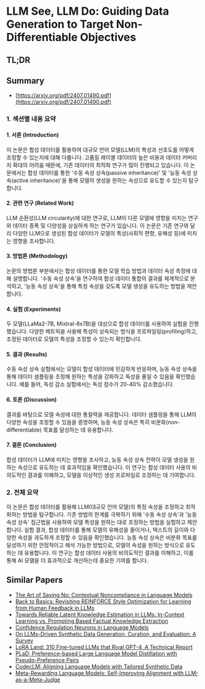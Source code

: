 # LLM See, LLM Do: Guiding Data Generation to Target Non-Differentiable Objectives
## TL;DR
## Summary
- [https://arxiv.org/pdf/2407.01490.pdf](https://arxiv.org/pdf/2407.01490.pdf)

### 1. 섹션별 내용 요약

#### 1. 서론 (Introduction)
이 논문은 합성 데이터를 활용하여 대규모 언어 모델(LLM)의 특성과 선호도를 어떻게 조정할 수 있는지에 대해 다룹니다. 고품질 레이블 데이터의 높은 비용과 데이터 커버리지 확대의 어려움 때문에, 기존 데이터의 최적화 연구가 많이 진행되고 있습니다. 이 논문에서는 합성 데이터를 통한 '수동 속성 상속(passive inheritance)' 및 '능동 속성 상속(active inheritance)'을 통해 모델의 생성을 원하는 속성으로 유도할 수 있는지 탐구합니다.

#### 2. 관련 연구 (Related Work)
LLM 순환성(LLM circularity)에 대한 연구로, LLM이 다른 모델에 영향을 미치는 연구와 데이터 증폭 및 다양성을 상실하게 하는 연구가 있습니다. 이 논문은 기존 연구와 달리 다양한 LLM으로 생성된 합성 데이터가 모델의 특성(사회적 편향, 유해성 등)에 미치는 영향을 조사합니다.

#### 3. 방법론 (Methodology)
논문의 방법론 부분에서는 합성 데이터를 통한 모델 학습 방법과 데이터 속성 측정에 대해 설명합니다. '수동 속성 상속'을 연구하여 합성 데이터 통합의 결과를 체계적으로 분석하고, '능동 속성 상속'을 통해 특정 속성을 갖도록 모델 생성을 유도하는 방법을 제안합니다.

#### 4. 실험 (Experiments)
두 모델(LLaMa2-7B, Mixtral-8x7B)을 대상으로 합성 데이터를 사용하여 실험을 진행했습니다. 다양한 메트릭을 사용해 특성이 상속되는 방식을 프로파일링(profiling)하고, 조정된 데이터로 모델의 특성을 조정할 수 있는지 확인합니다.

#### 5. 결과 (Results)
수동 속성 상속 실험에서는 모델이 합성 데이터에 민감하게 반응하며, 능동 속성 상속을 통해 데이터 샘플링을 조정해 원하는 특성을 강화하고 독성을 줄일 수 있음을 확인했습니다. 예를 들어, 독성 감소 실험에서는 독성 점수가 20-40% 감소했습니다.

#### 6. 토론 (Discussion)
결과를 바탕으로 모델 속성에 대한 통찰력을 제공합니다. 데이터 샘플링을 통해 LLM의 다양한 속성을 조정할 수 있음을 증명하며, 능동 속성 상속은 특히 비분화(non-differentiable) 목표를 달성하는 데 유용합니다.

#### 7. 결론 (Conclusion)
합성 데이터가 LLM에 미치는 영향을 조사하고, 능동 속성 상속 전략이 모델 생성을 원하는 속성으로 유도하는 데 효과적임을 확인했습니다. 이 연구는 합성 데이터 사용의 비의도적인 결과를 이해하고, 모델을 이상적인 생성 프로파일로 조정하는 데 기여합니다.

### 2. 전체 요약
이 논문은 합성 데이터를 활용해 LLM(대규모 언어 모델)의 특정 속성을 조정하고 최적화하는 방법을 탐구합니다. 기존 방법의 한계를 극복하기 위해 '수동 속성 상속'과 '능동 속성 상속' 접근법을 사용하여 모델 특성을 원하는 대로 조정하는 방법을 실험하고 제안합니다. 실험 결과, 합성 데이터를 통해 모델의 유해성을 줄이거나, 텍스트의 길이와 다양한 속성을 과도하게 조정할 수 있음을 확인했습니다. 능동 속성 상속은 비분화 목표를 달성하기 위한 안정적이고 해석 가능한 방법으로, 모델의 속성을 원하는 방식으로 유도하는 데 유용합니다. 이 연구는 합성 데이터 사용의 비의도적인 결과를 이해하고, 이를 통해 AI 모델을 더 효과적으로 개선하는데 중요한 기여를 합니다.

## Similar Papers
- [The Art of Saying No: Contextual Noncompliance in Language Models](2407.12043.md)
- [Back to Basics: Revisiting REINFORCE Style Optimization for Learning from Human Feedback in LLMs](2402.14740.md)
- [Towards Reliable Latent Knowledge Estimation in LLMs: In-Context Learning vs. Prompting Based Factual Knowledge Extraction](2404.12957.md)
- [Confidence Regulation Neurons in Language Models](2406.16254.md)
- [On LLMs-Driven Synthetic Data Generation, Curation, and Evaluation: A Survey](2406.15126.md)
- [LoRA Land: 310 Fine-tuned LLMs that Rival GPT-4, A Technical Report](2405.00732.md)
- [PLaD: Preference-based Large Language Model Distillation with Pseudo-Preference Pairs](2406.02886.md)
- [CodecLM: Aligning Language Models with Tailored Synthetic Data](2404.05875.md)
- [Meta-Rewarding Language Models: Self-Improving Alignment with LLM-as-a-Meta-Judge](2407.19594.md)
